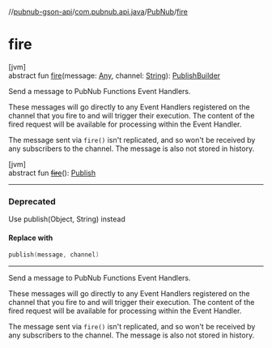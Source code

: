 //[pubnub-gson-api](../../../index.md)/[com.pubnub.api.java](../index.md)/[PubNub](index.md)/[fire](fire.md)

# fire

[jvm]\
abstract fun [fire](fire.md)(message: [Any](https://kotlinlang.org/api/core/kotlin-stdlib/kotlin/-any/index.html), channel: [String](https://kotlinlang.org/api/core/kotlin-stdlib/kotlin/-string/index.html)): [PublishBuilder](../../com.pubnub.api.java.v2.endpoints.pubsub/-publish-builder/index.md)

Send a message to PubNub Functions Event Handlers.

These messages will go directly to any Event Handlers registered on the channel that you fire to and will trigger their execution. The content of the fired request will be available for processing within the Event Handler.

The message sent via `fire()` isn't replicated, and so won't be received by any subscribers to the channel. The message is also not stored in history.

[jvm]\
abstract fun [~~fire~~](fire.md)(): [Publish](../../com.pubnub.api.java.endpoints.pubsub/-publish/index.md)

---

### Deprecated

Use publish(Object, String) instead

#### Replace with

```kotlin
publish(message, channel)
```
---

Send a message to PubNub Functions Event Handlers.

These messages will go directly to any Event Handlers registered on the channel that you fire to and will trigger their execution. The content of the fired request will be available for processing within the Event Handler.

The message sent via `fire()` isn't replicated, and so won't be received by any subscribers to the channel. The message is also not stored in history.
